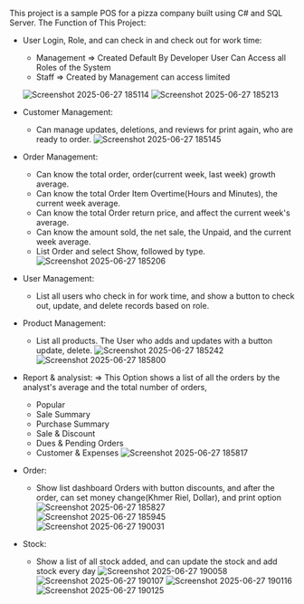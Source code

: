This project is a sample POS for a pizza company built using C# and SQL Server.
The Function of This Project:
+ User Login, Role, and can check in and check out for work time:
  - Management => Created Default By Developer User Can Access all Roles of the  System  
  - Staff      => Created by Management can access limited
 
  ![Screenshot 2025-06-27 185114](https://github.com/user-attachments/assets/92e78879-9589-4efa-8046-8b5b6554e42d)
  ![Screenshot 2025-06-27 185213](https://github.com/user-attachments/assets/144b318d-e3eb-4e33-80ca-93e5e604e553)
+ Customer Management:
  - Can manage updates, deletions, and reviews for print again, who are ready to order.
    ![Screenshot 2025-06-27 185145](https://github.com/user-attachments/assets/f0c694e5-c197-4c0c-b84a-a1976e7e78c9)

+ Order Management:
  - Can know the total order, order(current week, last week) growth average.
  - Can know the total Order Item Overtime(Hours and Minutes), the current week average.
  - Can know the total Order return price, and affect the current week's average.
  - Can know the amount sold, the net sale, the Unpaid, and the  current week average.
  - List Order and select Show, followed by type.
    ![Screenshot 2025-06-27 185206](https://github.com/user-attachments/assets/44f73c85-f66f-4a59-ab79-b9f0e3eb7acb)

+ User Management:
  - List all users who check in for work time, and show a button to check out, update, and delete records based on role.
+ Product Management:
  - List all products. The User who adds and updates with a button update, delete.
    ![Screenshot 2025-06-27 185242](https://github.com/user-attachments/assets/18d217af-2f2e-4eb9-80c4-6766bfc4b115)
    ![Screenshot 2025-06-27 185800](https://github.com/user-attachments/assets/90e62bea-631c-44f4-95d5-359bbfa52df9)

+ Report & analysist:
  => This Option shows a list of all the orders by the analyst's average and the total number of orders,    
  - Popular
  - Sale Summary
  - Purchase Summary
  - Sale & Discount
  - Dues & Pending Orders
  - Customer & Expenses
    ![Screenshot 2025-06-27 185817](https://github.com/user-attachments/assets/4ebe45a5-0e2d-44d0-bdc3-566dfd38e16a)

+ Order:
  - Show list dashboard Orders with button discounts, and after the order, can set money change(Khmer Riel, Dollar), and print option
    ![Screenshot 2025-06-27 185827](https://github.com/user-attachments/assets/8fffad81-c2b0-4089-afef-09e22d0db541)
    ![Screenshot 2025-06-27 185945](https://github.com/user-attachments/assets/8430aadc-594e-4b0c-b627-0e03c27d11ba)
    ![Screenshot 2025-06-27 190031](https://github.com/user-attachments/assets/652927d0-9077-4d79-b494-6b28a55e2fba)
   



+ Stock:
  - Show a list of all stock added, and can update the stock and add stock every day
   ![Screenshot 2025-06-27 190058](https://github.com/user-attachments/assets/c387e6a9-59fb-4ce6-a6a4-769937bd3ad8)
   ![Screenshot 2025-06-27 190107](https://github.com/user-attachments/assets/ac869ca2-2c0a-497f-88bd-21bff43aabc2)
   ![Screenshot 2025-06-27 190116](https://github.com/user-attachments/assets/f42957c6-732f-4dfc-801c-11de7064eddf)
   ![Screenshot 2025-06-27 190125](https://github.com/user-attachments/assets/5f4262fc-e834-411d-8af0-6f04e9ae694a)



 
 
    

 
  
